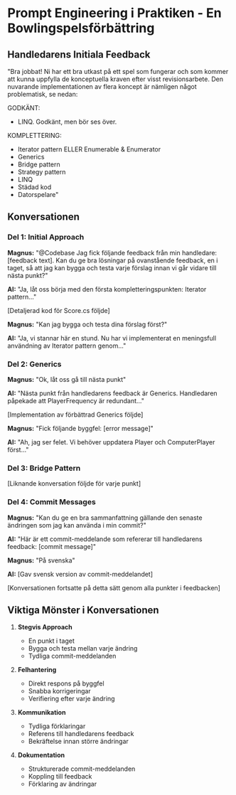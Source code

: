 # Prompt Engineering i Praktiken - En Bowlingspelsförbättring

## Handledarens Initiala Feedback
"Bra jobbat! Ni har ett bra utkast på ett spel som fungerar och som kommer att kunna uppfylla de konceptuella kraven efter visst revisionsarbete. Den nuvarande implementationen av flera koncept är nämligen något problematisk, se nedan:

GODKÄNT:
- LINQ. Godkänt, men bör ses över.

KOMPLETTERING:
- Iterator pattern ELLER Enumerable & Enumerator
- Generics
- Bridge pattern
- Strategy pattern
- LINQ
- Städad kod
- Datorspelare"

## Konversationen

### Del 1: Initial Approach
**Magnus:** "@Codebase Jag fick följande feedback från min handledare: [feedback text]. Kan du ge bra lösningar på ovanstående feedback, en i taget, så att jag kan bygga och testa varje förslag innan vi går vidare till nästa punkt?"

**AI:** "Ja, låt oss börja med den första kompletteringspunkten: Iterator pattern..."

[Detaljerad kod för Score.cs följde]

**Magnus:** "Kan jag bygga och testa dina förslag först?"

**AI:** "Ja, vi stannar här en stund. Nu har vi implementerat en meningsfull användning av Iterator pattern genom..."

### Del 2: Generics
**Magnus:** "Ok, låt oss gå till nästa punkt"

**AI:** "Nästa punkt från handledarens feedback är Generics. Handledaren påpekade att PlayerFrequency är redundant..."

[Implementation av förbättrad Generics följde]

**Magnus:** "Fick följande byggfel: [error message]"

**AI:** "Ah, jag ser felet. Vi behöver uppdatera Player och ComputerPlayer först..."

### Del 3: Bridge Pattern
[Liknande konversation följde för varje punkt]

### Del 4: Commit Messages
**Magnus:** "Kan du ge en bra sammanfattning gällande den senaste ändringen som jag kan använda i min commit?"

**AI:** "Här är ett commit-meddelande som refererar till handledarens feedback: [commit message]"

**Magnus:** "På svenska"

**AI:** [Gav svensk version av commit-meddelandet]

[Konversationen fortsatte på detta sätt genom alla punkter i feedbacken]

## Viktiga Mönster i Konversationen
1. **Stegvis Approach**
   - En punkt i taget
   - Bygga och testa mellan varje ändring
   - Tydliga commit-meddelanden

2. **Felhantering**
   - Direkt respons på byggfel
   - Snabba korrigeringar
   - Verifiering efter varje ändring

3. **Kommunikation**
   - Tydliga förklaringar
   - Referens till handledarens feedback
   - Bekräftelse innan större ändringar

4. **Dokumentation**
   - Strukturerade commit-meddelanden
   - Koppling till feedback
   - Förklaring av ändringar
